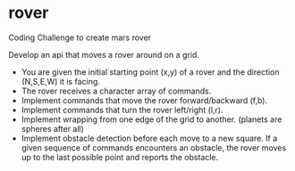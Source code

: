 # rover
Coding Challenge to create mars rover

Develop an api that moves a rover around on a grid.

 -   You are given the initial starting point (x,y) of a rover and the direction (N,S,E,W) it is facing.
 -   The rover receives a character array of commands.
 -   Implement commands that move the rover forward/backward (f,b).
 -   Implement commands that turn the rover left/right (l,r).
 -   Implement wrapping from one edge of the grid to another. (planets are spheres after all)
 -   Implement obstacle detection before each move to a new square. If a given sequence of commands encounters an obstacle, the rover moves up to the last possible point and reports the obstacle.